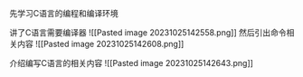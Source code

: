 先学习C语言的编程和编译环境

讲了C语言需要编译器
![[Pasted image 20231025142558.png]]
然后引出命令相关内容
![[Pasted image 20231025142608.png]]

介绍编写C语言的相关内容
![[Pasted image 20231025142643.png]]
